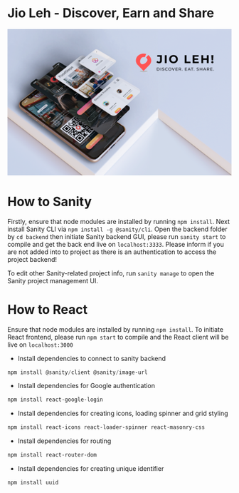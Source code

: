 # Jio Leh - Discover, Earn and Share
![alt_text](https://github.com/Dev317/jioleh/blob/main/jioleh%20splash.png)

# How to Sanity
Firstly, ensure that node modules are installed by running `npm install`.
Next install Sanity CLI via `npm install -g @sanity/cli`.
Open the backend folder by `cd backend` then initiate Sanity backend GUI, please run `sanity start` to compile and get the back end live on `localhost:3333`.
Please inform if you are not added into to project as there is an authentication to access the project backend!

To edit other Sanity-related project info, run `sanity manage` to open the Sanity project management UI.


# How to React
Ensure that node modules are installed by running `npm install`. To initiate React frontend, please run `npm start` to compile and the React client will be live on `localhost:3000`

- Install dependencies to connect to sanity backend

```powershell
npm install @sanity/client @sanity/image-url
```

- Install dependencies for Google authentication

```powershell
npm install react-google-login 
```

- Install dependencies for creating icons, loading spinner and grid styling

```powershell
npm install react-icons react-loader-spinner react-masonry-css
```

- Install dependencies for routing

```powershell
npm install react-router-dom
```

- Install dependencies for creating unique identifier

```powershell
npm install uuid
```
